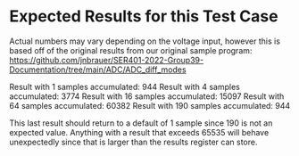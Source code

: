 # Expected Results for this Test Case

Actual numbers may vary depending on the voltage input, however this is based off of the original results from our original
sample program: https://github.com/jnbrauer/SER401-2022-Group39-Documentation/tree/main/ADC/ADC_diff_modes

Result with 1 samples accumulated: 944
Result with 4 samples accumulated: 3774
Result with 16 samples accumulated: 15097
Result with 64 samples accumulated: 60382
Result with 190 samples accumulated: 944

This last result should return to a default of 1 sample since 190 is not an expected value.
Anything with a result that exceeds 65535 will behave unexpectedly since that is larger than the results register can store.

